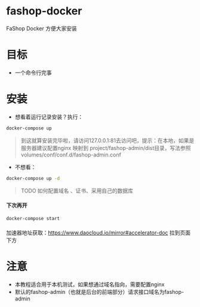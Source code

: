 # fashop-docker
FaShop Docker 方便大家安装

# 目标
- 一个命令行完事

# 安装
- 想看着运行记录安装？执行：
```bash
docker-compose up 
```
> 到这就算安装完毕啦，请访问127.0.0.1:81去访问吧，提示：在本地，如果是服务器建议配置nginx 映射到 project/fashop-admin/dist目录，写法参照volumes/conf/conf.d/fashop-admin.conf
- 不想看：
```bash
docker-compose up -d
```


> TODO 如何配置域名 、证书、采用自己的数据库
#### 下次再开
```bash
docker-compose start
```

#### 
加速器地址获取：https://www.daocloud.io/mirror#accelerator-doc  拉到页面下方
# 注意
- 本教程适合用于本机测试，如果想通过域名指向，需要配置nginx
- 默认的fashop-admin（也就是后台的前端部分）请求接口域名为fashop-admin